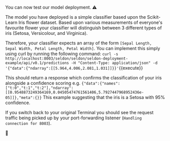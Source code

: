 You can now test our model deployment. ⚠️

The model you have deployed is a simple classifier based upon the Scikit-Learn Iris flower dataset. Based upon various measurements of everyone's favourite flower your classifier will distinguish between 3 different types of iris (Setosa, Versicolour, and Virginica). 

Therefore, your classifier expects an array of the form `[Sepal Length, Sepal Width, Petal Length, Petal Width]`. You can implement this simply using curl by running the following command:
`curl -s http://localhost:8003/seldon/seldon/seldon-deployment-example/api/v0.1/predictions -H "Content-Type: application/json" -d '{"data":{"ndarray":[[5.964,4.006,2.081,1.031]]}}'`{{execute}}

This should return a response which confirms the classification of your iris alongside a confidence scoring e.g.
`{"data":{"names":["t:0","t:1","t:2"],"ndarray":[[0.9548873249364169,0.04505474761561406,5.7927447968952436e-05]]},"meta":{}}`
This example suggesting that the iris is a Setosa with 95% confidence. 

If you switch back to your original Terminal you should see the request traffic being picked up by your port-forwarding listener (`Handling connection for 8003`). 

🤘